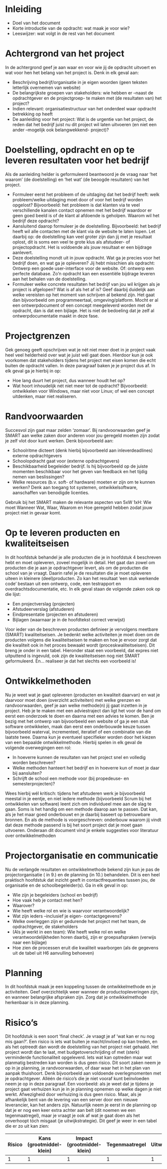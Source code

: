 # Inleiding

- Doel van het document
- Korte introductie van de opdracht: wat maak je voor wie?
- Leeswijzer: wat volgt in de rest van het document


# Achtergrond van het project

In de achtergrond geef je aan waar en voor wie jij de opdracht uitvoert en wat voor hen het belang van het project is.
Denk in elk geval aan:

- Beschrijving bedrijf/organisatie in je eigen woorden (geen teksten letterlijk overnemen van website)
- De belangrijkste groepen van stakeholders: wie hebben er –naast de opdrachtgever en de projectgroep- te maken met (de resultaten van) het project?
- Indien relevant: organisatiestructuur van het onderdeel waar opdracht betrekking op heeft
- De aanleiding voor het project: Wat is de urgentie van het project, de reden dat het bedrijf juist nu dit project wil laten uitvoeren (en niet een ander –mogelijk ook belangwekkend- project)?

# Doelstelling, opdracht en op te leveren resultaten voor het bedrijf

Als de aanleiding helder is geformuleerd beantwoord je de vraag naar ‘het waarom’ (de doelstelling) en ‘het wat’ (de beoogde
resultaten) van het project.

- Formuleer eerst het probleem of de uitdaging dat het bedrijf heeft: welk probleem/welke uitdaging moet door of voor het bedrijf worden opgelost? Bijvoorbeeld: het probleem is dat klanten via te veel verschillende kanalen contact opnemen met het bedrijf waardoor er geen goed beeld is of de klant al afdoende is geholpen. Waarom wil het bedrijf deze opdracht?
- Aansluitend daarop formuleer je de doelstelling. Bijvoorbeeld: het bedrijf heeft wil alle contacten met de klant via de website te laten lopen. Let daarbij op: de doelstelling kan veel groter zijn dan jij met je resultaat oplost, dit is soms een veel te grote klus als afstudeer- of projectopdracht. Het is voldoende als jouw resultaat er een bijdrage aanlevert.
- Deze doelstelling mondt uit in jouw opdracht. Wat ga je precies voor het bedrijf doen, en wat ga je opleveren? Jij hebt misschien als opdracht: Ontwerp een goede user-interface voor de website. Of: ontwerp een perfecte database. Zo’n opdracht kan een essentiële bijdrage leveren aan het behalen van de doelstelling.
- Formuleer welke concrete resultaten het bedrijf van jou wil krijgen als je project is afgelopen? Wat is af als het af is? Geef daarbij duidelijk aan welke vereisten op het moment van schrijven al bekend zijn. Het gaat dan bijvoorbeeld om programmeertaal, omgeving/platform. Mocht er al een ontwerpdocument of een concept meegeleverd worden met de opdracht, dan is dat een bijlage. Het is niet de bedoeling dat je zelf al ontwerpdocumentatie maakt in deze fase.

# Projectgrenzen

Gek genoeg geeft opschrijven wat je nét niet meer doet in je project vaak heel veel helderheid over wat je juist wél gaat doen.  Hierdoor kun je ook voorkomen dat stakeholders tijdens het project met eisen komen die echt buiten de opdracht vallen. In deze paragraaf baken je je project dus af. In elk geval ga je hierbij in op:

- Hoe lang duurt het project, dus wanneer houdt het op?
- Wat hoort inhoudelijk nét niet meer tot de opdracht? Bijvoorbeeld: ontwikkelen voor Windows, maar niet voor Linux; of wel een concept uitdenken, maar niet realiseren.

# Randvoorwaarden

Succesvol zijn gaat maar zelden ‘zomaar’. Bij randvoorwaarden geef je SMART aan welke zaken door anderen voor jou geregeld moeten zijn zodat je zelf vlot door kunt werken. Denk bijvoorbeeld aan:

- Schoolritme dicteert (denk hierbij bijvoorbeeld aan inleverdeadlines) externe opdrachtgevers
- Schoolopdracht gaat voor (externe opdrachtgevers)
- Beschikbaarheid begeleider bedrijf. Is hij bijvoorbeeld op de juiste momenten beschikbaar voor het geven van feedback en het tijdig nemen van beslissingen?
- Welke resources (b.v. soft- of hardware) moeten er zijn om te kunnen werken? Denk aan toegang tot systemen, ontwikkelsoftware, aanschaffen van benodigde licenties.

Gebruik bij het SMART maken de relevante aspecten van 5xW 1xH: Wie moet Wanneer Wat, Waar, Waarom en Hoe geregeld
hebben zodat jouw project niet in gevaar komt.

# Op te leveren producten en kwaliteitseisen

In dit hoofdstuk behandel je alle producten die je in hoofdstuk 4 beschreven hebt en moet opleveren, zoveel mogelijk in detail. Het gaat dan zowel om producten die je aan je opdrachtgever levert, als om de producten die school van je vraagt. Daarin rafel je de resultaten die je moet opleveren uiteen in kleinere (deel)producten. Zo kan het resultaat ‘een stuk werkende code’ bestaan uit een ontwerp, code, een testrapport en overdrachtsdocumentatie, etc.  In elk geval staan de volgende zaken ook op die lijst:

- Een projectverslag (projecten)
- Afstudeerverslag (afstuderen)
- Eindpresentatie (projecten en afstuderen)
- Bijlagen (waarnaar je in de hoofdtekst correct verwijst)

Voor ieder van de beschreven producten definieer je vervolgens meetbare (SMART) kwaliteitseisen. Je bedenkt welke activiteiten je moet doen om de producten volgens die kwaliteitseisen te maken en hoe je ervoor zorgt dat die kwaliteit ook in het proces bewaakt wordt (proceskwaliteitseisen). Dit breng je onder in een tabel. Hieronder staat een voorbeeld, dat expres niet uitputtend is ingevuld, ook zijn de kwaliteitseisen nog niet SMART geformuleerd. En… realiseer je dat het slechts een voorbeeld is! 

# Ontwikkelmethoden

Nu je weet wat je gaat opleveren (producten en kwaliteit daarvan) en wat je daarvoor moet doen (overzicht activiteiten) met welke grenzen en randvoorwaarden, geef je aan welke methode(n) jij gaat inzetten in je project. Heb je te maken met een adviestraject dan ligt het voor de hand om eerst een onderzoek te doen en daarna met een advies te komen. Ben je bezig met het ontwerp van bijvoorbeeld een website of ga je een stuk software ontwikkelen, maak dan eerst een onderbouwde keuze tussen bijvoorbeeld waterval, incrementeel, iteratief of een combinatie van die laatste twee. Daarna kun je eventueel specifieker worden door het kiezen van een bepaalde ontwikkelmethode. Hierbij spelen in elk geval de volgende overwegingen een rol:

- In hoeverre kunnen de resultaten van het project snel en volledig worden beschreven?
- Welke methoden hanteert het bedrijf en in hoeverre kun of moet je daar bij aansluiten?
- Schrijft de school een methode voor (bij propedeuse- en semesterprojecten)?

Wees hierbij wél kritisch: tijdens het afstuderen werk je bijvoorbeeld meestal in je eentje, en niet iedere methode (bijvoorbeeld Scrum bij het ontwikkelen van software) leent zich om individueel mee aan de slag te gaan. Soms is het handig om een methode daarop aan te passen. Dat kan, als je het maar goed onderbouwt en je daarbij baseert op betrouwbare bronnen. En als de methode is voorgeschreven: onderbouw waarom jij vindt dat deze methode passend is bij het soort project dat je moet gaan uitvoeren.  Onderaan dit document vind je enkele suggesties voor literatuur over ontwikkelmethoden

# Projectorganisatie en communicatie

Nu de verlangde resultaten en ontwikkelmethode bekend zijn kun je pas de projectorganisatie ( in 9.) en de planning (in 10.) behandelen. Dit is een heel praktisch hoofdstuk dat inzicht geeft in contactfrequenties tussen jou, de organisatie en de schoolbegeleider(s). Ga in elk geval in op:

- Wie zijn je begeleiders (school en bedrijf)
- Hoe vaak heb je contact met hen?
- Waarover?
- Wie heeft welke rol en wie is waarvoor verantwoordelijk?
- Wat zijn ieders –inclusief je eigen- contactgegevens?
- Welke overleggen zijn er gedurende het project met het team, de opdrachtgever, de stakeholders
- (Als je werkt in een team): Wie heeft welke rol en welke verantwoordelijkheden horen daarbij, zijn er groepsafspraken (verwijs naar een bijlage)
- Hoe zien de processen eruit die kwaliteit waarborgen (als de gegevens uit de tabel uit H6 aanvulling behoeven)

# Planning

In dit hoofdstuk maak je een koppeling tussen de ontwikkelmethode en je activiteiten. Geef overzichtelijk weer wanneer de productopleveringen zijn, en wanneer belangrijke afspraken zijn. Zorg dat je ontwikkelmethode herkenbaar is in deze planning.

# Risico’s

Dit hoofdstuk is een soort ‘final check’. Je vraagt je af ‘wat kan er nu nog mis gaan?’. Een risico is iets wat buiten je macht/invloed op kan treden, en als het optreedt dan wordt de doelstelling van het project niet gehaald. Het project wordt dan te laat, met budgetoverschrijding of met (sterk) verminderde functionaliteit opgeleverd. Iets wat kan optreden maar wat planmatig bestreden kan worden is dus geen risico. Dit soort zaken neem je op in je planning, je randvoorwaarden, of daar waar het in het plan van aanpak thuishoort. Denk bijvoorbeeld aan voldoende overlegmomenten met je opdrachtgever.  Alléén de risico’s die je niet vooraf kunt beïnvloeden neem je op in deze paragraaf. Een voorbeeld: als je weet dat je tijdens je project gaat verhuizen kun je in je planning opnemen op welke dagen je niet werkt. Afwezigheid door verhuizing is dus geen risico.  Maar, als je afhankelijk bent van de levering van een server door een nieuwe leverancier, kan het anders zijn. Natuurlijk neem je eerst in de planning op dat je er nog een keer extra achter aan belt (dit noemen we een tegenmaatregel), maar je vraagt je ook af wat je gaat doen als het onverhoopt tóch misgaat (je uitwijkstrategie). Dit geef je weer in een tabel die er zo uit kan zien:

| Risico | Kans (grootmiddel-klein) | Impact (grootmiddel-klein) | Tegenmaatregel | Uitwijkstrategie |
|--------|--------------------------|----------------------------|----------------|------------------|
| 1      | 1                        | 1                          | 1              | 1                |
